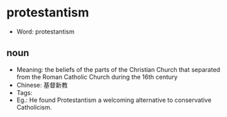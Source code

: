 # protestantism

- Word: protestantism

## noun

- Meaning: the beliefs of the parts of the Christian Church that separated from the Roman Catholic Church during the 16th century
- Chinese: 基督新教
- Tags: 
- Eg.: He found Protestantism a welcoming alternative to conservative Catholicism.

